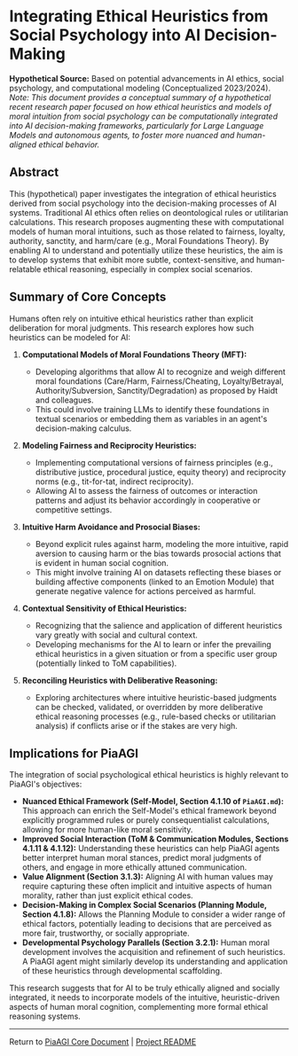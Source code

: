 <!-- PiaAGI AGI Research Framework Document -->
# Integrating Ethical Heuristics from Social Psychology into AI Decision-Making

**Hypothetical Source:** Based on potential advancements in AI ethics, social psychology, and computational modeling (Conceptualized 2023/2024).
*Note: This document provides a conceptual summary of a hypothetical recent research paper focused on how ethical heuristics and models of moral intuition from social psychology can be computationally integrated into AI decision-making frameworks, particularly for Large Language Models and autonomous agents, to foster more nuanced and human-aligned ethical behavior.*

## Abstract
This (hypothetical) paper investigates the integration of ethical heuristics derived from social psychology into the decision-making processes of AI systems. Traditional AI ethics often relies on deontological rules or utilitarian calculations. This research proposes augmenting these with computational models of human moral intuitions, such as those related to fairness, loyalty, authority, sanctity, and harm/care (e.g., Moral Foundations Theory). By enabling AI to understand and potentially utilize these heuristics, the aim is to develop systems that exhibit more subtle, context-sensitive, and human-relatable ethical reasoning, especially in complex social scenarios.

## Summary of Core Concepts

Humans often rely on intuitive ethical heuristics rather than explicit deliberation for moral judgments. This research explores how such heuristics can be modeled for AI:

1.  **Computational Models of Moral Foundations Theory (MFT):**
    *   Developing algorithms that allow AI to recognize and weigh different moral foundations (Care/Harm, Fairness/Cheating, Loyalty/Betrayal, Authority/Subversion, Sanctity/Degradation) as proposed by Haidt and colleagues.
    *   This could involve training LLMs to identify these foundations in textual scenarios or embedding them as variables in an agent's decision-making calculus.

2.  **Modeling Fairness and Reciprocity Heuristics:**
    *   Implementing computational versions of fairness principles (e.g., distributive justice, procedural justice, equity theory) and reciprocity norms (e.g., tit-for-tat, indirect reciprocity).
    *   Allowing AI to assess the fairness of outcomes or interaction patterns and adjust its behavior accordingly in cooperative or competitive settings.

3.  **Intuitive Harm Avoidance and Prosocial Biases:**
    *   Beyond explicit rules against harm, modeling the more intuitive, rapid aversion to causing harm or the bias towards prosocial actions that is evident in human social cognition.
    *   This might involve training AI on datasets reflecting these biases or building affective components (linked to an Emotion Module) that generate negative valence for actions perceived as harmful.

4.  **Contextual Sensitivity of Ethical Heuristics:**
    *   Recognizing that the salience and application of different heuristics vary greatly with social and cultural context.
    *   Developing mechanisms for the AI to learn or infer the prevailing ethical heuristics in a given situation or from a specific user group (potentially linked to ToM capabilities).

5.  **Reconciling Heuristics with Deliberative Reasoning:**
    *   Exploring architectures where intuitive heuristic-based judgments can be checked, validated, or overridden by more deliberative ethical reasoning processes (e.g., rule-based checks or utilitarian analysis) if conflicts arise or if the stakes are very high.

## Implications for PiaAGI

The integration of social psychological ethical heuristics is highly relevant to PiaAGI's objectives:

*   **Nuanced Ethical Framework (Self-Model, Section 4.1.10 of `PiaAGI.md`):** This approach can enrich the Self-Model's ethical framework beyond explicitly programmed rules or purely consequentialist calculations, allowing for more human-like moral sensitivity.
*   **Improved Social Interaction (ToM & Communication Modules, Sections 4.1.11 & 4.1.12):** Understanding these heuristics can help PiaAGI agents better interpret human moral stances, predict moral judgments of others, and engage in more ethically attuned communication.
*   **Value Alignment (Section 3.1.3):** Aligning AI with human values may require capturing these often implicit and intuitive aspects of human morality, rather than just explicit ethical codes.
*   **Decision-Making in Complex Social Scenarios (Planning Module, Section 4.1.8):** Allows the Planning Module to consider a wider range of ethical factors, potentially leading to decisions that are perceived as more fair, trustworthy, or socially appropriate.
*   **Developmental Psychology Parallels (Section 3.2.1):** Human moral development involves the acquisition and refinement of such heuristics. A PiaAGI agent might similarly develop its understanding and application of these heuristics through developmental scaffolding.

This research suggests that for AI to be truly ethically aligned and socially integrated, it needs to incorporate models of the intuitive, heuristic-driven aspects of human moral cognition, complementing more formal ethical reasoning systems.

---
Return to [PiaAGI Core Document](../PiaAGI.md) | [Project README](../README.md)
